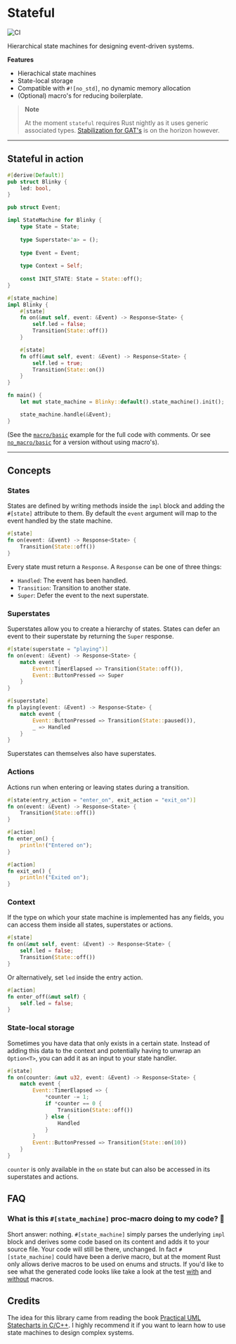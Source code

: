 # Stateful

![CI](https://github.com/mdeloof/stateful/actions/workflows/ci.yml/badge.svg)

Hierarchical state machines for designing event-driven systems.

**Features**

- Hierachical state machines
- State-local storage
- Compatible with `#![no_std]`, no dynamic memory allocation
- (Optional) macro's for reducing boilerplate.

> **Note**
>
> At the moment `stateful` requires Rust nightly as it uses generic associated types. 
> [Stabilization for GAT's](https://github.com/rust-lang/rust/pull/96709) is on the 
> horizon however.

---

## Stateful in action

```rust
#[derive(Default)]
pub struct Blinky {
    led: bool,
}

pub struct Event;

impl StateMachine for Blinky { 
    type State = State;
    
    type Superstate<'a> = ();
    
    type Event = Event;
    
    type Context = Self;
    
    const INIT_STATE: State = State::off();
}

#[state_machine]
impl Blinky {
    #[state]
    fn on(&mut self, event: &Event) -> Response<State> {
        self.led = false;
        Transition(State::off())
    }

    #[state]
    fn off(&mut self, event: &Event) -> Response<State> {
        self.led = true;
        Transition(State::on())
    }
}

fn main() {
    let mut state_machine = Blinky::default().state_machine().init();

    state_machine.handle(&Event);
}
```

(See the [`macro/basic`](examples/macro/basic/src/main.rs) example for the full code with comments. Or see [`no_macro/basic`](examples/no_macro/basic/src/main.rs) for a version without using macro's).


---

## Concepts

### States

States are defined by writing methods inside the `impl` block and adding the `#[state]` attribute to them. By default the `event` argument will map to the event handled by the state machine.

```rust
#[state]
fn on(event: &Event) -> Response<State> {
    Transition(State::off())
}
```

Every state must return a `Response`. A `Response` can be one of three things:

- `Handled`: The event has been handled.
- `Transition`: Transition to another state.
- `Super`: Defer the event to the next superstate.

### Superstates

Superstates allow you to create a hierarchy of states. States can defer an event to their superstate by returning the `Super` response.

```rust
#[state(superstate = "playing")]
fn on(event: &Event) -> Response<State> {
    match event {
        Event::TimerElapsed => Transition(State::off()),
        Event::ButtonPressed => Super
    }
}

#[superstate]
fn playing(event: &Event) -> Response<State> {
    match event {
        Event::ButtonPressed => Transition(State::paused()),
        _ => Handled
    }
}
```

Superstates can themselves also have superstates.

### Actions

Actions run when entering or leaving states during a transition.

```rust
#[state(entry_action = "enter_on", exit_action = "exit_on")]
fn on(event: &Event) -> Response<State> {
    Transition(State::off())
}

#[action]
fn enter_on() {
    println!("Entered on");
}

#[action]
fn exit_on() {
    println!("Exited on");
}
```

### Context

If the type on which your state machine is implemented has any fields, you can access them inside all states, superstates or actions.

```rust
#[state]
fn on(&mut self, event: &Event) -> Response<State> {
    self.led = false;
    Transition(State::off())
}
```

Or alternatively, set `led` inside the entry action.

```rust
#[action]
fn enter_off(&mut self) {
    self.led = false;
}
```

### State-local storage

Sometimes you have data that only exists in a certain state. Instead of adding this data to the context and potentially having to unwrap an `Option<T>`, you can add it as an input to your state handler.

```rust
#[state]
fn on(counter: &mut u32, event: &Event) -> Response<State> {
    match event {
        Event::TimerElapsed => {
            *counter -= 1;
            if *counter == 0 {
                Transition(State::off())
            } else {
                Handled
            }
        }
        Event::ButtonPressed => Transition(State::on(10))
    }
}
```

`counter` is only available in the `on` state but can also be accessed in its superstates and actions.

## FAQ

### **What is this `#[state_machine]` proc-macro doing to my code? 🤨**

Short answer: nothing. `#[state_machine]` simply parses the underlying `impl` block and derives some code based on its content and adds it to your source file. Your code will still be there, unchanged. In fact `#[state_machine]` could have been a derive macro, but at the moment Rust only allows derive macros to be used on enums and structs. If you'd like to see what the generated code looks like take a look at the test [with](./stateful/tests/transition_macro.rs) and [without](./stateful/tests/transition.rs) macros.

## Credits

The idea for this library came from reading the book [Practical UML Statecharts in C/C++](https://www.state-machine.com/doc/PSiCC2.pdf). I highly recommend it if you want to learn how to use state machines to design complex systems.
